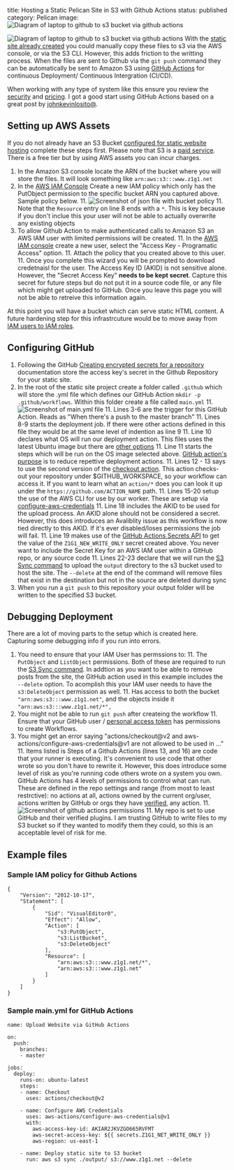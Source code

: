 title: Hosting a Static Pelican Site in S3 with Github Actions
status: published
category: Pelican
image: ![Diagram of laptop to github to s3 bucket via github actions]({filename}/images/github-actions-to-s3-bucket.png)

![Diagram of laptop to github to s3 bucket via github actions]({filename}/images/github-actions-to-s3-bucket.png)
With the [static site already created]({filename}2022-01-15-Setting-up-the-site.md) you could manually copy these files to s3 via the AWS console, or via the S3 CLI. However, this adds friction to the writting process. When the files are sent to Github via the ```git push``` command they can be automatically be sent to Amazon S3 using [GitHub Actions](https://docs.github.com/en/actions) for continuous Deployment/ Continuous Intergration (CI/CD). 

When working with any type of system like this ensure you review the [security](https://docs.github.com/en/actions/security-guides/security-hardening-for-github-actions) and [pricing](https://docs.github.com/en/actions/learn-github-actions/usage-limits-billing-and-administration). I got a good start using GitHub Actions based on a great post by [johnkevinlosito@](https://johnkevinlosito.com/posts/deploy-static-website-to-s3-using-github-actions).

## Setting up AWS Assets

If you do not already have an S3 Bucket [configured for static website hosting](https://docs.aws.amazon.com/AmazonS3/latest/userguide/WebsiteHosting.html) complete these steps first. Please note that S3 is a [paid service](https://aws.amazon.com/s3/pricing/). There is a free tier but by using AWS assets you can incur charges. 

1. In the Amazon S3 console locate the ARN of the bucket where you will store the files. It will look something like ```arn:aws:s3:::www.z1g1.net```
1. In the [AWS IAM Console](https://console.aws.amazon.com/iamv2/home#/policies) Create a new IAM policy which only has the PutObject permission to the specific bucket ARN you captured above. Sample policy below.
	11. ![Screenshot of json file with bucket policy]({static}/images/github-actions-z1g1-net-write-only-policy.png)
	11. Note that the ```Resource``` entry on line 8 ends with a ```*```. This is key because if you don't inclue this your user will not be able to actually overwrite any existing objects
1. To allow Github Action to make authenticated calls to Amazon S3 an AWS IAM user with limited permissions will be created. 
	11. In the [AWS IAM console](https://console.aws.amazon.com/iam/home#/users) create a new user, select the "Access Key - Programatic Access" option.
	11. Attach the policy that you created above to this user.
	11. Once you complete this wizard you will be prompted to download credetnaisl for the user. The Access Key ID (AKID) is not sensitive alone. However, the "Secret Access Key" **needs to be kept secret**. Capture this secret for future steps but do not put it in a source code file, or any file which might get uploaded to GitHub. Once you leave this page you will not be able to retreive this information again. 


At this point you will have a bucket which can serve static HTML content. A future hardening step for this infrastrcuture would be to move away from [IAM users to IAM roles](https://github.com/aws-actions/configure-aws-credentials).

## Configuring GitHub

1. Following the GitHub [Creating encrypted secrets for a repository](https://docs.github.com/en/actions/security-guides/encrypted-secrets#creating-encrypted-secrets-for-a-repository) documentation store the access key's secret in the Github Repository for your static site. 
1. In the root of the static site project create a folder called ```.github``` which will store the .yml file which defines our GitHub Action ```mkdir -p .github/workflows```. Within this folder create a file called ```main.yml```
	11. ![Screenshot of main.yml file]({static}/images/github-actions-main-yml.png) 
	11. Lines 3-6 are the trigger for this GitHub Action. Reads as "When there's a push to the master branch"
	11. Lines 8-9 starts the deployment job. If there were other actions defined in this file they would be at the same level of indention as line 9
	11. Line 10 declares what OS will run our deployment action. This files uses the latest Ubuntu image but there are [other options](https://docs.github.com/en/actions/using-workflows/workflow-syntax-for-github-actions#jobsjob_idruns-on)
	11. Line 11 starts the steps which will be run on the OS image selected above. [GitHub action's purpose](https://docs.github.com/en/actions/learn-github-actions/understanding-github-actions) is to reduce repettive deployment actions.
	11. Lines 12 - 13 says to use the second version of the [checkout action](https://github.com/actions/checkout). This action checks-out your repository under $GITHUB_WORKSPACE, so your workflow can access it. If you want to learn what an ```action/*``` does you can look it up under the ```https://github.com/ACTION_NAME``` path. 
	11. Lines 15-20 setup the use of the AWS CLI for use by our worker. These are setup via [configure-aws-credentials](https://github.com/aws-actions/configure-aws-credentials)
	11. Line 18 includes the AKID to be used for the upload process. An AKID alone should not be considered a secret. However, this does introduces an Avaliblity issue as this workflow is now tied directly to this AKID. If it's ever disabled/loses permissions the job will fail.
	11. Line 19 makes use of the [GitHub Actions Secrets API]() to get the value of the ```Z1G1_NEW_WRITE_ONLY``` secret created above. You never want to include the Secret Key for an AWS IAM user within a GitHub repo, or any source code
	11. Lines 22-23 declare that we will run the [S3 Sync command](https://awscli.amazonaws.com/v2/documentation/api/latest/reference/s3/sync.html) to upload the ```output``` directory to the s3 bucket used to host the site. The ```--delete``` at the end of the command will remove files that exist in the destination but not in the source are deleted during sync
1. When you run a ```git push``` to this repository your output folder will be written to the specified S3 bucket.


## Debugging Deployment 

There are a lot of moving parts to the setup which is created here. Capturing some debugging info if you run into errors. 

1. You need to ensure that your IAM User has permssions to:
	11. The ```PutObject``` and ```ListObject``` permissions. Both of these are required to run the [S3 Sync command](https://awscli.amazonaws.com/v2/documentation/api/latest/reference/s3/sync.html). In addtion as you want to be able to remove posts from the site, the GitHub action used in this example includes the ```--delete``` option. To acomplish this your IAM user needs to have the ```s3:DeleteObject``` permission as well.
	11. Has access to both the bucket ```"arn:aws:s3:::www.z1g1.net"```, and the objects inside it ```"arn:aws:s3:::www.z1g1.net/*",```
1. You might not be able to run ```git push``` after createing the workflow
	11. Ensure that your GitHub user / [personal access token](https://docs.github.com/en/authentication/keeping-your-account-and-data-secure/creating-a-personal-access-token) has permissions to create Workflows.
1. You might get an error saying "actions/checkout@v2 and aws-actions/configure-aws-credentials@v1 are not allowed to be used in ..."
	11. Items listed is Steps of a Github Actions (lines 13, and 16) are code that your runner is executing. It's convenient to use code that other wrote so you don't have to rewrite it. However, this does introduce some level of risk as you're running code others wrote on a system you own. GitHub Actions has 4 levels of permissions to control what can run. These are defined in the repo settings and range (from most to least restrctive): no actions at all, actions owned by the current org/user, actions written by GitHub or orgs they have [verified](https://github.com/marketplace?type=actions&verification=verified_creator), any action.
	11. ![Screenshot of github actions permissions]({static}/images/github-actions-permissions.png)
	11. My repo is set to use GitHub and their verified plugins. I am trusting GitHub to write files to my S3 bucket so if they wanted to modify them they could, so this is an acceptable level of risk for me. 

## Example files 

### Sample IAM policy for Github Actions
```
{
    "Version": "2012-10-17",
    "Statement": [
        {
            "Sid": "VisualEditor0",
            "Effect": "Allow",
            "Action": [
                "s3:PutObject",
                "s3:ListBucket",
                "s3:DeleteObject"
            ],
            "Resource": [
                "arn:aws:s3:::www.z1g1.net/*",
                "arn:aws:s3:::www.z1g1.net"
            ]
        }
    ]
}
```

### Sample main.yml for GitHub Actions 
```
name: Upload Website via GitHub Actions

on:
  push:
    branches:
    - master

jobs:
  deploy:
    runs-on: ubuntu-latest
    steps:
    - name: Checkout
      uses: actions/checkout@v2

    - name: Configure AWS Credentials
      uses: aws-actions/configure-aws-credentials@v1
      with:
        aws-access-key-id: AKIAR2JKVZGO665RVFMT
        aws-secret-access-key: ${{ secrets.Z1G1_NET_WRITE_ONLY }}
        aws-region: us-east-1

    - name: Deploy static site to S3 bucket
      run: aws s3 sync ./output/ s3://www.z1g1.net --delete
```
